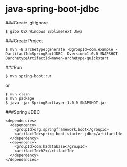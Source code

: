 # java-spring-boot-jdbc
###Create .gitignore
```
$ gibo OSX Windows SublimeText Java
```

###Create Project
```
$ mvn -B archetype:generate -DgroupId=com.example -DartifactId=SpringBootJDBC -Dversion=1.0.0-SNAPSHOT -DarchetypeArtifactId=maven-archetype-quickstart
```

###Run
```
$ mvn spring-boot:run
```

or 

```
$ mvn clean
$ mvn package
$ java -jar SpringBootLayer-1.0.0-SNAPSHOT.jar
```

###Spring JDBC
```
<dependencies>
  <dependency>
    <groupId>org.springframework.boot</groupId>
    <artifactId>spring-boot-starter-jdbc</artifactId>
  </dependency>
  <dependency>
    <groupId>com.h2database</groupId>
    <artifactId>h2</artifactId>
  </dependency>
</dependencies>
```